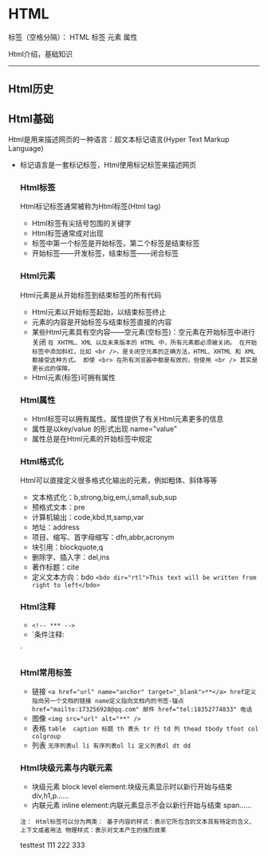 # HTML

标签（空格分隔）： HTML 标签 元素 属性

Html介绍，基础知识

---
## Html历史 ##


## Html基础 ##
Html是用来描述网页的一种语言：超文本标记语言(Hyper Text Markup Language)

- 标记语言是一套标记标签，Html使用标记标签来描述网页

    ### Html标签 ###
    Html标记标签通常被称为Html标签(Html tag)
    - Html标签有尖括号包围的关键字
    - Html标签通常成对出现
    - 标签中第一个标签是开始标签，第二个标签是结束标签
    - 开始标签——开发标签，结束标签——闭合标签
    
    ### Html元素 ###
    Html元素是从开始标签到结束标签的所有代码
    - Html元素以开始标签起始，以结束标签终止
    - 元素的内容是开始标签与结束标签直接的内容
    - 某些Html元素具有空内容——空元素(空标签)：空元素在开始标签中进行关闭
        `在 XHTML、XML 以及未来版本的 HTML 中，所有元素都必须被关闭。
        在开始标签中添加斜杠，比如 <br />，是关闭空元素的正确方法，HTML、XHTML 和 XML 都接受这种方式。
        即使 <br> 在所有浏览器中都是有效的，但使用 <br /> 其实是更长远的保障。`
    - Html元素(标签)可拥有属性
    
    ### Html属性 ###
    - Html标签可以拥有属性。属性提供了有关Html元素更多的信息
    - 属性是以key/value 的形式出现 name="value"
    - 属性总是在Html元素的开始标签中规定
    
    ### Html格式化 ###
    Html可以直接定义很多格式化输出的元素，例如粗体、斜体等等
    - 文本格式化：b,strong,big,em,i,small,sub,sup
    - 预格式文本：pre
    - 计算机输出：code,kbd,tt,samp,var
    - 地址：address
    - 项目、缩写、首字母缩写：dfn,abbr,acronym
    - 块引用：blockquote,q
    - 删除字、插入字：del,ins
    - 著作标题：cite
    - 定义文本方向：bdo `<bdo dir="rtl">This text will be written from right to left</bdo>`
    
    ### Html注释 ###
    - `<!-- *** -->`
    - `条件注释:
    <!--[if IE 8]>
    .... some HTML here ....
    <![endif]-->
    `
    
    ### Html常用标签 ###
    - 链接 
        `<a href="url" name="anchor" target="_blank">**</a>
        href定义指向另一个文档的链接
        name定义指向文档内的书签-锚点
        href="mailto:173256928@qq.com" 邮件
        href="tel:18352774833" 电话`
    - 图像 
        `<img src="url" alt="**" />`
    - 表格
        `table 
        caption 标题
        th 表头
        tr 行
        td 列
        thead
        tbody
        tfoot
        col
        colgroup`
    - 列表
        `无序列表ul li
        有序列表ol li
        定义列表dl dt dd`
    
    ### Html块级元素与内联元素 ###
    - 块级元素 block level element:块级元素显示时以新行开始与结束 div,h1,p……
    - 内联元素 inline element:内联元素显示不会以新行开始与结束 span……
    

    
    `注：
    Html标签可以分为两类：
    基于内容的样式：表示它所包含的文本具有特定的含义、上下文或者用法
    物理样式：表示对文本产生的强烈效果
    `

    testtest
    111
    222
    333





